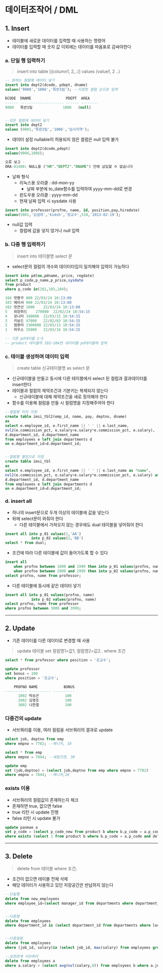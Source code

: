 # 데이터조작어 / DML
## 1. Insert
- 테이블에 새로운 데이터를 입력할 때 사용하는 명령어
- 데이터를 입력할 때 숫자 값 이외에는 데이터를 따옴표로 감싸야한다

### a. 단일 행 입력하기
> insert into table [(column1, 2,..)] values (value1, 2 ..)   

```sql
-- 원하는 컬럼에 데이터 넣기
insert into dept2(dcode, pdept, dname)
values('9000','1006','특반1팀'); --지정한 컬럼 순으로 입력

DCODE  DNAME                PDEPT  AREA                          
------ -------------------- ------ --------               
9000   특반1팀              1006   (null)


--모든 컬럼에 데이터 넣기
insert into dept2
values (9001,'특판2팀','1006','임시지역');

```

- 데이터 설정 nullable이 허용되지 않은 컬럼은 null 입력 불가   

```sql
insert into dept2(dcode,pdept)
values(9004,1006);

오류 보고 -
ORA-01400: NULL을 ("HR"."DEPT2"."DNAME") 안에 삽입할 수 없습니다

```

- 날짜 형식
  - 리눅스용 오라클 : dd-mon-yy
    - 날짜 부분에 to_date함수를 입력하여 yyyy-mm-dd로 변경
  - 윈도우용 오라클 : yyyy-mm-dd   
  - 현재 날짜 입력 시 sysdate 사용   

```sql
insert into professor(profno, name, id, position,pay,hiredate)
values(5001,'김설희','kimsh','정교수',510,'2013-02-19');
```

- null값 입력
  - 컬럼에 값을 넣지 않거나 null 입력   

### b. 다중 행 입력하기
> insert into 테이블명 select 문   

- select문의 컬럼의 개수와 데이터타입이 일치해야 입력이 가능하다   

```sql
insert into pd(no,pdname, price, regdate)
select p_code,p_name,p_price,sysdate
from product
where p_code in(102,103,104);

104	맛짱구	800	22/03/24 10:13:00
103	에이서	900	22/03/24 10:13:00
102	맛큰산	1000	22/03/24 10:13:00
5	외장하드	270000	22/02/24 10:54:15
4	모니터	340000	22/03/15 10:54:15
3	키보드	47000	22/02/03 10:54:15
2	컴퓨터	2300000	22/03/13 10:54:15
1	마우스	15000	22/03/16 10:54:15

-- 기존 pd테이블 1~5
-- product 테이블의 102~104번 데이터를 pd테이블에 입력
```

### c. 테이블 생성하며 데이터 입력
> create table 신규테이블명 as select 문   

- 신규테이블을 만들고 동시에 다른 테이블에서 select 된 컬럼과 결과데이터를 insert한다
- 테이블과 컬럼의 제약조건과 기본키는 복제되지 않는다
  - 신규테이블에 대해 제약조건을 새로 정의해야 한다
- 함수를 이용해 컬럼을 만들 시 컬럼명을 지정해주어야 한다   

```sql
--컬럼명 미리 지정
create table imsi_tbl2(emp_id, name, pay, deptno, dname)
as
select e.employee_id, e.first_name || ' ' || e.last_name, 
nvl2(e.commission_pct, e.salary+e.salary*e.commission_pct, e.salary), 
d.department_id, d.department_name
from employees e left join departments d
on e.department_id=d.department_id;


--컬럼명 별칭으로 지정
create table imsi_tbl
as
select e.employee_id, e.first_name || ' ' || e.last_name as "name", 
nvl2(e.commission_pct, e.salary+e.salary*e.commission_pct, e.salary) as "pay", 
d.department_id, d.department_name
from employees e left join departments d
on e.department_id=d.department_id;

```

### d. insert all
- 하나의 insert문으로 두개 이상의 테이블에 값을 넣는다
- 뒤에 select문이 와줘야 한다
  - 다른 테이블에서 가져오지 않는 경우에도 dual 테이블을 넣어줘야 한다   

```sql
insert all into p_01 values(1,'AA')
            into p_02 values(2,'BB')
select * from dual;
```

- 조건에 따라 다른 테이블에 값이 들어가도록 할 수 있다   

```sql
insert all 
    when profno between 1000 and 1999 then into p_01 values(profno, name)
    when profno between 2000 and 2999 then into p_02 values(profno, name)
select profno, name from professor;
```

- 다른 테이블에 동시에 같은 데이터 넣기   

```sql
insert all into p_01 values(profno, name)
            into p_02 values(profno, name)
select profno, name from professor
where profno between 3000 and 3999;
```

***

## 2. Update
- 기존 데이터를 다른 데이터로 변경할 때 사용   
> update 테이블 set 컬럼명1=값1, 컬럼명2=값2.. where 조건   

```sql
select * from professor where position = '조교수';

update professor
set bonus = 100
where position = '조교수';

    PROFNO NAME            BONUS
---------- ---------- ----------
      1002 박승곤            100
      2002 김영조            100
      3002 나한열            100
```

### 다중건의 update
- 서브쿼리를 이용, 여러 컬럼을 서브쿼리의 결과로 update   

```sql
select job, deptno from emp
where empno = 7782; --매니저, 10

select * from emp
where empno = 7844; --세일즈맨, 30

update emp
set (job,deptno) = (select job,deptno from emp where empno = 7782)
where empno = 7844; --매니저,10

```

### exists 이용
- 서브쿼리의 컬럼값이 존재하는지 체크
- 존재하면 true, 없으면 false
- true 리턴 시 update 진행
- false 리턴 시 update 불가   

```sql
update panmae a
set p_code = (select p_code_new from product b where b.p_code = a.p_code and del_yn='Y')
where exists (select 1 from product b where b.p_code = a.p_code and del_yn='Y');
```

***

## 3. Delete
> delete from 테이블 where 조건;   

- 조건이 없으면 테이블 전체 삭제
- 해당 데이터가 사용하고 있던 저장공간은 반납하지 않는다   

```sql
--단일행
delete from new_employees
where employee_id=(select manager_id from departments where department_id=10);


--다중행
delete from employees
where department_id in (select department_id from departments where location_id = 1700);


--다중컬럼
delete from employees
where (job_id, salary)in (select job_id, max(salary) from employees group by job_id);

--상관관계 서브쿼리
delete from employees a
where a.salary > (select avg(nvl(salary,0)) from employees b where a.job_id = b.job_id);

```
